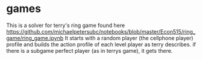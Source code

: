 # games
This is a solver for terry's ring game found here https://github.com/michaelpetersubc/notebooks/blob/master/Econ515/ring_game/ring_game.ipynb
It starts with a random player (the cellphone player) profile and builds the action profile  of each level player as terry describes.
if there is a subgame perfect player (as in terrys game), it gets there.
